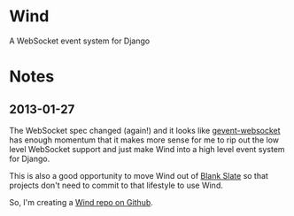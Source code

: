 # Wind

A WebSocket event system for Django

# Notes
## 2013-01-27

The WebSocket spec changed (again!) and it looks like [gevent-websocket](https://bitbucket.org/Jeffrey/gevent-websocket/overview) has enough momentum that it makes more sense for me to rip out the low level WebSocket support and just make Wind into a high level event system for Django.

This is also a good opportunity to move Wind out of [Blank Slate](https://github.com/TrevorFSmith/blank_slate/) so that projects don't need to commit to that lifestyle to use Wind.

So, I'm creating a [Wind repo on Github](https://github.com/TrevorFSmith/wind/).


